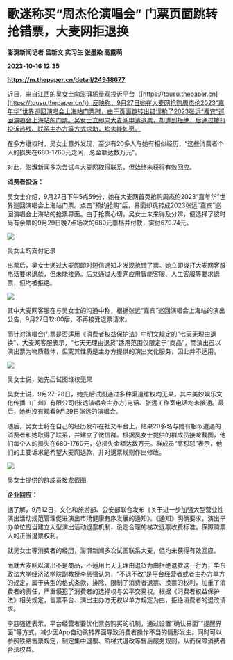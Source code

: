 # 歌迷称买“周杰伦演唱会” 门票页面跳转抢错票，大麦网拒退换
**澎湃新闻记者 吕新文 实习生 张墨染 高露萌**

**2023-10-16 12:35**

**https://m.thepaper.cn/detail/24948677**

近日，来自江西的吴女士向澎湃质量观投诉平台（[https://tousu.thepaper.cn](https://tousu.thepaper.cn/)）反映称，9月27日她在大麦网抢购周杰伦2023“嘉年华”世界巡回演唱会上海站门票时，由于页面跳转出错误抢了2023张远“嘉宾”巡回演唱会上海站的门票。吴女士立即向大麦网申请退票，却遭到拒绝，后通过拨打投诉热线、联系主办方等方式求助，均未能如愿。

在多方维权时，吴女士意外发现，至少有20多人与她有相似经历，“这些消费者个人的损失在680-1760元之间，总金额达数万元”。

对此，澎湃新闻多次尝试与大麦网取得联系，但始终未获得有效回应。

**消费者投诉：**

吴女士介绍，9月27日下午5点59分，她在大麦网首页抢购周杰伦2023“嘉年华”世界巡回演唱会上海站门票。点击“预约抢购”后，界面却跳转成2023张远“嘉宾”巡回演唱会上海站的抢票界面。由于抢票心切，吴女士未来得及分辨，便选择了彼时尚有余票的9月29日晚7点场次的680元票档并付款，实付679.74元。

![](https://imagecloud.thepaper.cn/thepaper/image/274/318/660.jpg)

吴女士的支付记录

出票后，吴女士通过大麦网即时短信通知才发现抢错了票。她立即拨打大麦网客服电话要求退款，但未能接通。后又通过大麦网应用智能客服、人工客服等要求退票，但均被拒绝。

![](https://imagecloud.thepaper.cn/thepaper/image/274/318/661.jpg)

其中大麦网客服在与吴女士的沟通中称，根据张远“嘉宾”巡回演唱会上海站的演出公告，9月27日12:00后，不再接受退票请求。

而针对演唱会门票是否适用《消费者权益保护法》中明文规定的“七天无理由退换”，大麦网客服表示，“七天无理由退货”适用范围仅限定于“商品”，而演出虽以演出票为物质载体，但究其性质是主办方提供的演出文化服务，因此并不适用。

![](https://imagecloud.thepaper.cn/thepaper/image/274/318/662.jpg)

吴女士说，她先后试图维权无果

吴女士说，9月27-28日，她先后试图通过多种渠道维权均无果，其中美妙娱乐文化传播（广州）有限公司(张远演唱会主办方)电话、张远工作室电话均未接通。最后，她也没有观看9月29日张远的演唱会。

随后，吴女士将在自己的经历发布在社交平台上，结果20多名与她有相似遭遇的消费者和她取得了联系，并建立了微信群。根据吴女士提供的群成员接龙截图，他们每个人的损失在680-1760元，总损失金额达数万元。群成员“高怼怼”表示，他们的主要诉求是希望大麦网退款，并对退票规则作出修改。

![](https://imagecloud.thepaper.cn/thepaper/image/274/318/663.jpg)

吴女士提供的群成员接龙截图

**企业回应：**

据了解，9月12日，文化和旅游部、公安部联合发布《关于进一步加强大型营业性演出活动规范管理促进演出市场健康有序发展的通知》。《通知》明确要求，演出举办单位应当建立大型演出活动退票机制，设定合理的梯次退票收费标准，保障购票人的正当退票权利。

就吴女士等消费者的经历，澎湃新闻多次试图联系大麦，但均未获得有效回应。

而就大麦网以演出不是商品，不适用七天无理由退货为由拒绝退款这一行为，华东政法大学经济法学院副教授李慈强认为，“不退不改”是平台经营者或者主办方单方的规定，属于典型的格式条款，排除、限制了消费者退票、换票的权利，加重了消费者的责任，严重侵犯了消费者的选择权与公平交易权。根据《消费者权益保护法》相关规定，售票平台、演出主办方无权以单方规定为由，拒绝消费者的退改请求。

李慈强还表示，平台经营者要优化票务购买的机制，通过设置“确认界面”“提醒界面”等方式，减少因App自动跳转界面导致消费者操作不当的情形发生。同时可以参照铁路售票规定，制定集中退票、阶梯式退改等售后服务规则，从而保障消费者合法权益。